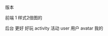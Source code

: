 版本
[](https://github.com/danji521/uni-jianKang.git)

前端
   1  样式2倍图的
   
   
后台
    更好
	好玩
	   activity   活动
	         user      用户
			       avatar
	我的